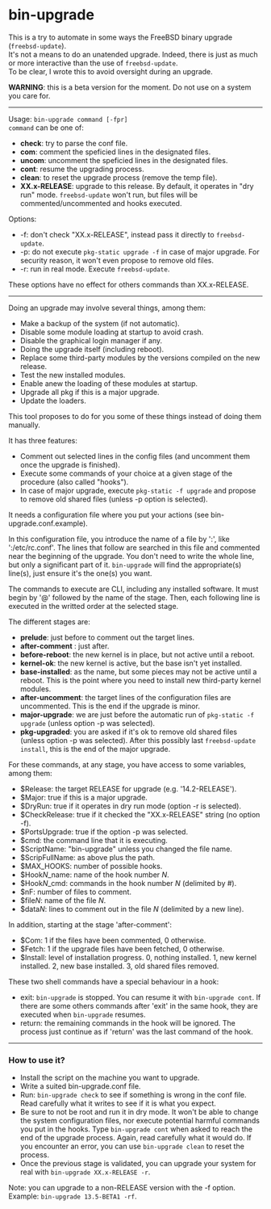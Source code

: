 # bin-upgrade

This is a try to automate in some ways the FreeBSD binary upgrade (`freebsd-update`).  
It's not a means to do an unatended upgrade.
Indeed, there is just as much or more interactive than the use of `freebsd-update`.  
To be clear, I wrote this to avoid oversight during an upgrade.

**WARNING**: this is a beta version for the moment. Do not use on a system you care for.

---------------------------------
Usage: `bin-upgrade command [-fpr]`  
`command` can be one of:  
* **check**: try to parse the conf file.  
* **com**: comment the speficied lines in the designated files.  
* **uncom**: uncomment the speficied lines in the designated files.  
* **cont**: resume the upgrading process.  
* **clean**: to reset the upgrade process (remove the temp file).  
* **XX.x-RELEASE**: upgrade to this release. By default, it operates
      in "dry run" mode. `freebsd-update` won't run, but files will be
      commented/uncommented and hooks executed.
  
Options:
* -f: don't check "XX.x-RELEASE", instead pass it directly to `freebsd-update`. 
* -p: do not execute `pkg-static upgrade -f` in case of major upgrade.
For security reason, it won't even propose to remove old files.
* -r: run in real mode. Execute `freebsd-update`.

These options have no effect for others commands than XX.x-RELEASE.

---------------------------------  

Doing an upgrade may involve several things, among them: 
- Make a backup of the system (if not automatic).
- Disable some module loading at startup to avoid crash.
- Disable the graphical login manager if any.
- Doing the upgrade itself (including reboot).
- Replace some third-party modules by the versions compiled on the new release.
- Test the new installed modules.
- Enable anew the loading of these modules at startup.
- Upgrade all pkg if this is a major upgrade.
- Update the loaders.

This tool proposes to do for you some of these things instead of doing them manually.  

It has three features:
- Comment out selected lines in the config files (and uncomment them once the upgrade is finished).
- Execute some commands of your choice at a given stage of the procedure (also called "hooks").
- In case of major upgrade, execute `pkg-static -f upgrade` and propose to remove old shared files (unless -p option is selected).

It needs a configuration file where you put your actions (see bin-upgrade.conf.example).  

In this configuration file, you introduce the name of a file by ':', like ':/etc/rc.conf'.
The lines that follow are searched in this file and commented near the beginning of the upgrade. You don't need to write the whole line, but only a significant part of it. `bin-upgrade` will find the appropriate(s) line(s), just ensure it's the one(s) you want.  

The commands to execute are CLI, including any installed software. It must begin by '@' followed by the name of the stage. Then, each following line is executed in the writted order at the selected stage.  

The different stages are:  
- **prelude**: just before to comment out the target lines.
- **after-comment** : just after.
- **before-reboot**: the new kernel is in place, but not active until a reboot.
- **kernel-ok**: the new kernel is active, but the base isn't yet installed.
- **base-installed**: as the name, but some pieces may not be active until a reboot. This is the point where you need to install new third-party kernel modules.
- **after-uncomment**: the target lines of the configuration files are uncommented. This is the end if the upgrade is minor.
- **major-upgrade**: we are just before the automatic run of `pkg-static -f upgrade` (unless option -p was selected).
- **pkg-upgraded**: you are asked if it's ok to remove old shared files (unless option -p was selected). After this possibly last `freebsd-update install`, this is the end of the major upgrade.

For these commands, at any stage, you have access to some variables, among them:
- $Release: the target RELEASE for upgrade (e.g. '14.2-RELEASE').
- $Major: true if this is a major upgrade.
- $DryRun: true if it operates in dry run mode (option -r is selected).
- $CheckRelease: true if it checked the "XX.x-RELEASE" string (no option -f).
- $PortsUpgrade: true if the option -p was selected.
- $cmd: the command line that it is executing.
- $ScriptName: "bin-upgrade" unless you changed the file name.
- $ScripFullName: as above plus the path.
- $MAX_HOOKS: number of possible hooks.
- $Hook*N*_name: name of the hook number *N*.
- $Hook*N*_cmd: commands in the hook number *N* (delimited by #).
- $nF: number of files to comment.
- $file*N*: name of the file *N*.
- $data*N*: lines to comment out in the file *N* (delimited by a new line).

In addition, starting at the stage 'after-comment':
- $Com: 1 if the files have been commented, 0 otherwise.
- $Fetch: 1 if the upgrade files have been fetched, 0 otherwise.
- $Install: level of installation progress. 0, nothing installed. 1, new kernel installed. 2, new base installed. 3, old shared files removed.

These two shell commands have a special behaviour in a hook:
- exit: `bin-upgrade` is stopped. You can resume it with `bin-upgrade cont`. If there are some others commands after 'exit' in the same hook, they are executed when `bin-upgrade` resumes.
- return: the remaining commands in the hook will be ignored. The process just continue as if 'return' was the last command of the hook.
-----------------
### How to use it?

- Install the script on the machine you want to upgrade.
- Write a suited bin-upgrade.conf file.
- Run: `bin-upgrade check` to see if something is wrong in the conf file. Read carefully what it writes to see if it is what you expect.
- Be sure to not be root and run it in dry mode. It won't be able to change the system configuration files, nor execute potential harmful commands you put in the hooks. Type `bin-upgrade cont` when asked to reach the end of the upgrade process. Again, read carefully what it would do. If you encounter an error, you can use `bin-upgrade clean` to reset the process.
- Once the previous stage is validated, you can upgrade your system for real with `bin-upgrade XX.x-RELEASE -r`.

Note: you can upgrade to a non-RELEASE version with the -f option. Example: `bin-upgrade 13.5-BETA1 -rf`.


